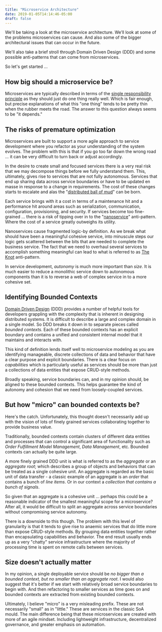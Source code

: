 ```yaml
---
title: "Microservice Architecture"
date: 2019-01-05T14:14:46-05:00
draft: false
---
```


We'll be taking a look at the microservice architecture. We’ll look at some of the problems microservices can cause. And also some of the bigger architectural issues that can occur in the future.

We'll also take a brief stroll through Domain Driven Design (DDD) and some possible anti-patterns that can come from microservices.

So let's get started ...

## How big should a microservice be?
Microservices are typically described in terms of the [single responsibility principle](https://en.wikipedia.org/wiki/Single-responsibility_principle) as they should just do one thing really well. Which is fair enough, but precise explanations of what this "one thing" tends to be pretty thin when the rubber meets the road. The answer to this question always seems to be "it depends."

## The risks of premature optimization
Microservices are built to support a more agile approach to service development where you refactor as your understanding of the system evolves. The problem with this is that if you go too far down the wrong road ... it can be very difficult to turn back or adjust accordingly.

In the desire to create small and focused services there is a very real risk that we may decompose things before we fully understand them. This, ultimately, gives rise to services that are not fully autonomous. Services that end up sharing data across service boundaries or have to be updated en masse in response to a change in requirements. The cost of these changes starts to escalate and alas the "[distributed ball of mud](http://www.codingthearchitecture.com/2014/07/06/distributed_big_balls_of_mud.html)" can be born.

Each service brings with it a cost in terms of a maintenance hit and a performance hit around areas such as serialization, communication, configuration, provisioning, and security. If services become too fine-grained ... there is a risk of tipping over in to the "[nanoservice](https://dzone.com/articles/soa-anti-pattern-nanoservices)" anti-pattern. Where the cost of a service greatly outweighs its utility.

Nanoservices cause fragmented logic-by definition. As we break what should have been a meaningful cohesive service, into minuscule steps our logic gets scattered between the bits that are needed to complete the business service. The fact that we need to overhaul several services to accomplish something meaningful can lead to what is referred to as [The Knot](https://dzone.com/articles/soa-anti-pattern-the-knot) anti-pattern.

In service development, *autonomy* is much more important than *size*. It is much easier to reduce a monolithic service down to autonomous components than it is to reverse a web of complex service in to a more cohesive set.

## Identifying Bounded Contexts
[Domain Driven Design](https://www.amazon.com/Domain-Driven-Design-Tackling-Complexity-Software/dp/0321125215) (DDD) provides a number of helpful tools for developers grappling with the complexity that is inherent in designing distributed systems. It is difficult to describe a large and complex domain in a single model. So DDD breaks it down in to separate pieces called *bounded contexts*. Each of these bounded contexts has an explicit boundary and contains a unified and consistent internal model that it maintains and interacts with.

This kind of definition lends itself well to microservice modeling as you are identifying manageable, discrete collections of data and behavior that have a clear purpose and explicit boundaries. There is a clear focus on *capabilities* which is particularly useful as services should be more than just a collections of data entities that expose CRUD-style methods.

Broadly speaking, service boundaries can, and in my opinion should, be aligned to these bounded contexts. This helps guarantee the kind of autonomy and cohesion that we need from loosely-coupled services.

## But how "micro" can bounded contexts be?
Here's the catch. Unfortunately, this thought doesn't necessarily add up with the vision of lots of finely grained services collaborating together to provide business value. 

Traditionally, bounded contexts contain clusters of different data entities and processes that can control a significant area of functionality such as *Order Fulfillment* *Model Management*, *Data Management*, etc. Bounded contexts can actually be quite large.

A more finely grained DDD unit is what is referred to as the *aggregate* or an *aggregate root*; which describes a group of objects and behaviors that can be treated as a single cohesive unit. An aggregate is regarded as the basic unit of data transfer - a classic example of an aggregate is an *order* that contains a bunch of *line items*. Or in our context a *collection that contains a bunch of signals*.

So given that an aggregate is a cohesive unit ... perhaps this could be a reasonable indicator of the smallest meaningful scope for a microservice? After all, it would be difficult to split an aggregate across service boundaries without compromising service autonomy.

There is a downside to this though. The problem with this level of granularity is that it tends to give rise to anaemic services that do little more than expose CRUD-style methods. By grouping data entities together rather than encapsulating capabilities and behavior. The end result usually ends up as a very "chatty" service infrastructure where the majority of processing time is spent on remote calls between services.

## Size doesn't actually matter
In my opinion, a single deployable service should be *no bigger than a bounded context, but no smaller than an aggregate root*. I would also suggest that it's better if we start with relatively broad service boundaries to begin with. And then refactoring to smaller services as time goes on and bounded contexts are extracted from existing bounded contexts.

Ultimately, I believe "micro" is a very misleading prefix. These are not necessarily "small" as in "little." These are services in the classic SoA mould. The main difference being that these microservices are created with more of an agile mindset. Including lightweight infrastructure, decentralized governance, and greater emphasis on automation.